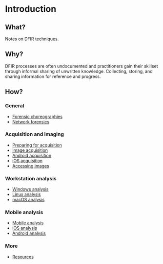 # Introduction

## What?

Notes on DFIR techniques.

## Why?

DFIR processes are often undocumented and practitioners gain their skillset through informal sharing of unwritten knowledge. Collecting, storing, and sharing information for reference and progress.

## How?

### General

* [Forensic choreographies](choreography.md)
* [Network forensics](network.md)

### Acquisition and imaging

* [Preparing for acquisition](preparation.md)
* [Image acquisition](acquisition.md)
* [Android acquisition](android-acquisition.md)
* [iOS acquisition](ios-acquisition.md)
* [Accessing images](access.md)

### Workstation analysis

* [Windows analysis](windows.md)
* [Linux analysis](linux.md)
* [macOS analysis](macos.md)

### Mobile analysis

* [Mobile analysis](mobile-analysis.md)
* [iOS analysis](ios.md)
* [Android analysis](android.md)

### More

* [Resources](resources.md)
